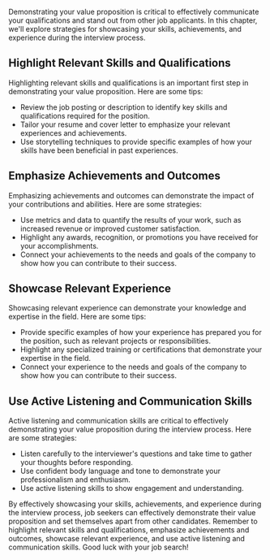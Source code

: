 
Demonstrating your value proposition is critical to effectively communicate your qualifications and stand out from other job applicants. In this chapter, we'll explore strategies for showcasing your skills, achievements, and experience during the interview process.

Highlight Relevant Skills and Qualifications
--------------------------------------------

Highlighting relevant skills and qualifications is an important first step in demonstrating your value proposition. Here are some tips:

* Review the job posting or description to identify key skills and qualifications required for the position.
* Tailor your resume and cover letter to emphasize your relevant experiences and achievements.
* Use storytelling techniques to provide specific examples of how your skills have been beneficial in past experiences.

Emphasize Achievements and Outcomes
-----------------------------------

Emphasizing achievements and outcomes can demonstrate the impact of your contributions and abilities. Here are some strategies:

* Use metrics and data to quantify the results of your work, such as increased revenue or improved customer satisfaction.
* Highlight any awards, recognition, or promotions you have received for your accomplishments.
* Connect your achievements to the needs and goals of the company to show how you can contribute to their success.

Showcase Relevant Experience
----------------------------

Showcasing relevant experience can demonstrate your knowledge and expertise in the field. Here are some tips:

* Provide specific examples of how your experience has prepared you for the position, such as relevant projects or responsibilities.
* Highlight any specialized training or certifications that demonstrate your expertise in the field.
* Connect your experience to the needs and goals of the company to show how you can contribute to their success.

Use Active Listening and Communication Skills
---------------------------------------------

Active listening and communication skills are critical to effectively demonstrating your value proposition during the interview process. Here are some strategies:

* Listen carefully to the interviewer's questions and take time to gather your thoughts before responding.
* Use confident body language and tone to demonstrate your professionalism and enthusiasm.
* Use active listening skills to show engagement and understanding.

By effectively showcasing your skills, achievements, and experience during the interview process, job seekers can effectively demonstrate their value proposition and set themselves apart from other candidates. Remember to highlight relevant skills and qualifications, emphasize achievements and outcomes, showcase relevant experience, and use active listening and communication skills. Good luck with your job search!
